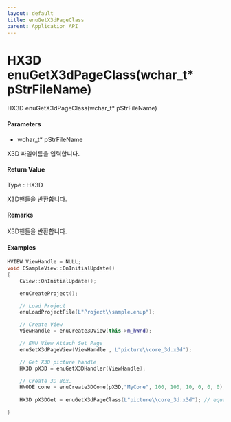 ```yaml
---
layout: default
title: enuGetX3dPageClass
parent: Application API
---
```

# HX3D enuGetX3dPageClass\(wchar\_t\* pStrFileName\)

HX3D enuGetX3dPageClass\(wchar\_t\* pStrFileName\)

#### Parameters

* wchar\_t\* pStrFileName

X3D 파일이름을 입력합니다.

#### Return Value

Type : HX3D

X3D핸들을 반환합니다.

#### Remarks

X3D핸들을 반환합니다.

#### Examples

```cpp
HVIEW ViewHandle = NULL; 
void CSampleView::OnInitialUpdate() 
{ 
    CView::OnInitialUpdate(); 

    enuCreateProject(); 

    // Load Project
    enuLoadProjectFile(L"Project\\sample.enup"); 

    // Create View
    ViewHandle = enuCreate3DView(this->m_hWnd); 

    // ENU View Attach Set Page 
    enuSetX3dPageView(ViewHandle , L"picture\\core_3d.x3d");

    // Get X3D picture handle
    HX3D pX3D = enuGetX3DHandler(ViewHandle);

    // Create 3D Box.
    HNODE cone = enuCreate3DCone(pX3D,"MyCone", 100, 100, 10, 0, 0, 0);       
    
    HX3D pX3DGet = enuGetX3dPageClass(L"picture\\core_3d.x3d"); // equal pX3D and pX3DGet  

}
```



